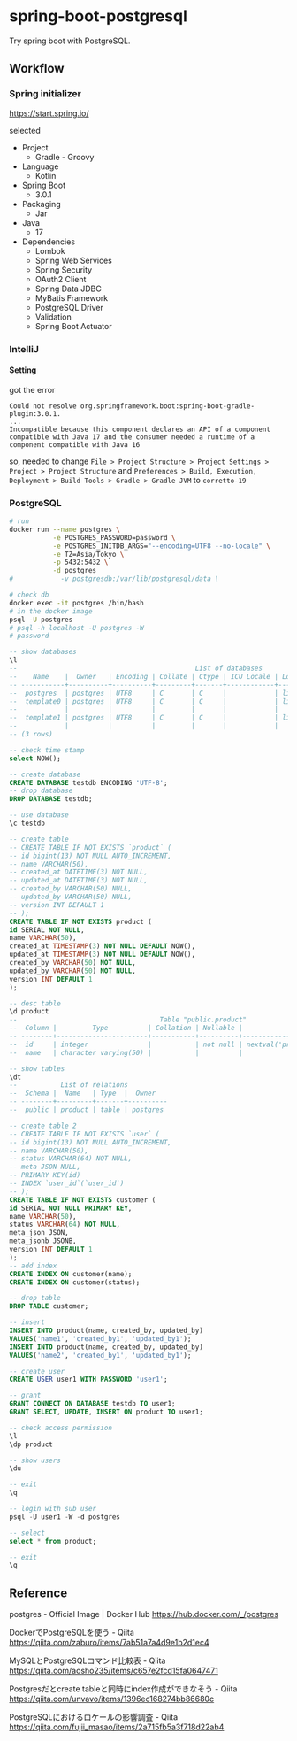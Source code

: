# spring-boot-postgresql

Try spring boot with PostgreSQL.


## Workflow

### Spring initializer

https://start.spring.io/

selected

* Project
  * Gradle - Groovy
* Language
  * Kotlin
* Spring Boot
  * 3.0.1
* Packaging
  * Jar
* Java
  * 17
* Dependencies
  * Lombok
  * Spring Web Services
  * Spring Security
  * OAuth2 Client
  * Spring Data JDBC
  * MyBatis Framework 
  * PostgreSQL Driver
  * Validation
  * Spring Boot Actuator

### IntelliJ

#### Setting

got the error
```
Could not resolve org.springframework.boot:spring-boot-gradle-plugin:3.0.1.
...
Incompatible because this component declares an API of a component compatible with Java 17 and the consumer needed a runtime of a component compatible with Java 16
```
so, needed to change 
`File > Project Structure > Project Settings > Project > Project Structure`
and
`Preferences > Build, Execution, Deployment > Build Tools > Gradle > Gradle JVM`
to
`corretto-19`

### PostgreSQL

```sh
# run
docker run --name postgres \
           -e POSTGRES_PASSWORD=password \
           -e POSTGRES_INITDB_ARGS="--encoding=UTF8 --no-locale" \
           -e TZ=Asia/Tokyo \
           -p 5432:5432 \
           -d postgres
#            -v postgresdb:/var/lib/postgresql/data \

# check db
docker exec -it postgres /bin/bash
# in the docker image
psql -U postgres
# psql -h localhost -U postgres -W
# password
```

```sql
-- show databases
\l
--                                             List of databases
--    Name    |  Owner   | Encoding | Collate | Ctype | ICU Locale | Locale Provider |   Access privileges
-- -----------+----------+----------+---------+-------+------------+-----------------+-----------------------
--  postgres  | postgres | UTF8     | C       | C     |            | libc            |
--  template0 | postgres | UTF8     | C       | C     |            | libc            | =c/postgres          +
--            |          |          |         |       |            |                 | postgres=CTc/postgres
--  template1 | postgres | UTF8     | C       | C     |            | libc            | =c/postgres          +
--            |          |          |         |       |            |                 | postgres=CTc/postgres
-- (3 rows)

-- check time stamp
select NOW();

-- create database
CREATE DATABASE testdb ENCODING 'UTF-8';
-- drop database
DROP DATABASE testdb;

-- use database
\c testdb

-- create table
-- CREATE TABLE IF NOT EXISTS `product` (
-- id bigint(13) NOT NULL AUTO_INCREMENT,
-- name VARCHAR(50),
-- created_at DATETIME(3) NOT NULL,
-- updated_at DATETIME(3) NOT NULL,
-- created_by VARCHAR(50) NULL,
-- updated_by VARCHAR(50) NULL,
-- version INT DEFAULT 1
-- );
CREATE TABLE IF NOT EXISTS product (
id SERIAL NOT NULL,
name VARCHAR(50),
created_at TIMESTAMP(3) NOT NULL DEFAULT NOW(),
updated_at TIMESTAMP(3) NOT NULL DEFAULT NOW(),
created_by VARCHAR(50) NOT NULL,
updated_by VARCHAR(50) NOT NULL,
version INT DEFAULT 1
);

-- desc table
\d product
--                                    Table "public.product"
--  Column |         Type          | Collation | Nullable |               Default
-- --------+-----------------------+-----------+----------+-------------------------------------
--  id     | integer               |           | not null | nextval('product_id_seq'::regclass)
--  name   | character varying(50) |           |          |

-- show tables
\dt
--           List of relations
--  Schema |  Name   | Type  |  Owner
-- --------+---------+-------+----------
--  public | product | table | postgres

-- create table 2
-- CREATE TABLE IF NOT EXISTS `user` (
-- id bigint(13) NOT NULL AUTO_INCREMENT,
-- name VARCHAR(50),
-- status VARCHAR(64) NOT NULL,
-- meta JSON NULL,
-- PRIMARY KEY(id)
-- INDEX `user_id`(`user_id`)
-- );
CREATE TABLE IF NOT EXISTS customer (
id SERIAL NOT NULL PRIMARY KEY,
name VARCHAR(50),
status VARCHAR(64) NOT NULL,
meta_json JSON,
meta_jsonb JSONB,
version INT DEFAULT 1
);
-- add index
CREATE INDEX ON customer(name);
CREATE INDEX ON customer(status);

-- drop table
DROP TABLE customer;

-- insert
INSERT INTO product(name, created_by, updated_by)
VALUES('name1', 'created_by1', 'updated_by1');
INSERT INTO product(name, created_by, updated_by)
VALUES('name2', 'created_by1', 'updated_by1');

-- create user
CREATE USER user1 WITH PASSWORD 'user1';

-- grant
GRANT CONNECT ON DATABASE testdb TO user1;
GRANT SELECT, UPDATE, INSERT ON product TO user1;

-- check access permission
\l
\dp product

-- show users
\du

-- exit
\q

-- login with sub user
psql -U user1 -W -d postgres

-- select
select * from product;

-- exit
\q
```


## Reference

postgres - Official Image | Docker Hub
https://hub.docker.com/_/postgres

DockerでPostgreSQLを使う - Qiita
https://qiita.com/zaburo/items/7ab51a7a4d9e1b2d1ec4

MySQLとPostgreSQLコマンド比較表 - Qiita
https://qiita.com/aosho235/items/c657e2fcd15fa0647471

Postgresだとcreate tableと同時にindex作成ができなそう - Qiita
https://qiita.com/unvavo/items/1396ec168274bb86680c

PostgreSQLにおけるロケールの影響調査 - Qiita
https://qiita.com/fujii_masao/items/2a715fb5a3f718d22ab4

